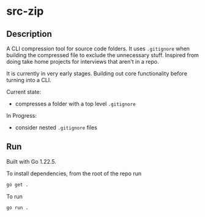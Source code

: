 # src-zip

## Description

A CLI compression tool for source code folders. It uses `.gitignore` when building the compressed file to exclude the unnecessary stuff. Inspired from doing take home projects for interviews that aren't in a repo.

It is currently in very early stages. Building out core functionality before turning into a CLI.

Current state:
- compresses a folder with a top level `.gitignore`

In Progress:
- consider nested `.gitignore` files

## Run

Built with Go 1.22.5.

To install dependencies, from the root of the repo run
```sh
go get .
```

To run
```sh
go run .
```